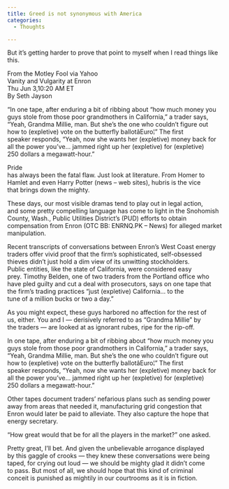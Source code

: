 ```yaml
---
title: Greed is not synonymous with America
categories:
  - Thoughts

---
```

But it&#8217;s getting harder to prove that point to myself when I read things like this.

From the Motley Fool via Yahoo  
Vanity and Vulgarity at Enron  
Thu Jun 3,10:20 AM ET  
By Seth Jayson 

&#8220;In one tape, after enduring a bit of ribbing about &#8220;how much money you  
guys stole from those poor grandmothers in California,&#8221; a trader says,  
&#8220;Yeah, Grandma Millie, man. But she&#8217;s the one who couldn&#8217;t figure out  
how to (expletive) vote on the butterfly ballotâEuro¦&#8221; The first  
speaker responds, &#8220;Yeah, now she wants her (expletive) money back for  
all the power you&#8217;ve&#8230; jammed right up her (expletive) for (expletive)  
250 dollars a megawatt-hour.&#8221; 

Pride  
has always been the fatal flaw. Just look at literature. From Homer to  
Hamlet and even Harry Potter (news &#8211; web sites), hubris is the vice  
that brings down the mighty. 

These days, our most visible dramas tend to play out in legal action,  
and some pretty compelling language has come to light in the Snohomish  
County, Wash., Public Utilities District&#8217;s (PUD) efforts to obtain  
compensation from Enron (OTC BB: ENRNQ.PK &#8211; News) for alleged market  
manipulation. 

Recent transcripts of conversations between Enron&#8217;s West Coast energy  
traders offer vivid proof that the firm&#8217;s sophisticated, self-obsessed  
thieves didn&#8217;t just hold a dim view of its unwitting stockholders.  
Public entities, like the state of California, were considered easy  
prey. Timothy Belden, one of two traders from the Portland office who  
have pled guilty and cut a deal with prosecutors, says on one tape that  
the firm&#8217;s trading practices &#8220;just (expletive) California&#8230; to the  
tune of a million bucks or two a day.&#8221; 

As you might expect, these guys harbored no affection for the rest of  
us, either. You and I &#8212; derisively referred to as &#8220;Grandma Millie&#8221; by  
the traders &#8212; are looked at as ignorant rubes, ripe for the rip-off. 

In one tape, after enduring a bit of ribbing about &#8220;how much money you  
guys stole from those poor grandmothers in California,&#8221; a trader says,  
&#8220;Yeah, Grandma Millie, man. But she&#8217;s the one who couldn&#8217;t figure out  
how to (expletive) vote on the butterfly ballotâEuro¦&#8221; The first  
speaker responds, &#8220;Yeah, now she wants her (expletive) money back for  
all the power you&#8217;ve&#8230; jammed right up her (expletive) for (expletive)  
250 dollars a megawatt-hour.&#8221; 

Other tapes document traders&#8217; nefarious plans such as sending power  
away from areas that needed it, manufacturing grid congestion that  
Enron would later be paid to alleviate. They also capture the hope that  
energy secretary. 

&#8220;How great would that be for all the players in the market?&#8221; one asked. 

Pretty great, I&#8217;ll bet. And given the unbelievable arrogance displayed  
by this gaggle of crooks &#8212; they knew these conversations were being  
taped, for crying out loud &#8212; we should be mighty glad it didn&#8217;t come  
to pass. But most of all, we should hope that this kind of criminal  
conceit is punished as mightily in our courtrooms as it is in fiction.